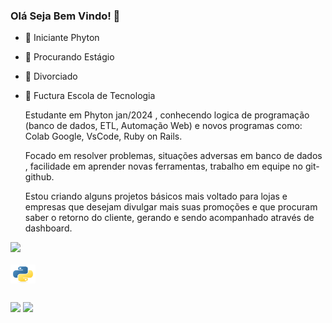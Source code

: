 ### Olá Seja Bem Vindo!  👋

- 🔭 Iniciante Phyton
- 🌱 Procurando Estágio 
- 🤔 Divorciado
- 💬 Fuctura Escola de Tecnologia

  Estudante em Phyton jan/2024 , conhecendo logica de programação (banco de dados, ETL, Automação Web) e novos programas como: Colab Google, VsCode, Ruby on Rails.
       
  Focado em resolver problemas, situações adversas em banco de dados , facilidade em aprender novas ferramentas, trabalho em equipe no git-github.

   Estou criando alguns projetos básicos mais voltado para lojas e empresas que desejam divulgar mais suas promoções e que procuram saber o retorno do cliente, gerando 
   e sendo acompanhado através de dashboard.
  
  

 <a href="https://github.com/Fabianobrz">
  <img height="180em" src="https://github-readme-stats-eight-theta.vercel.app/api?username=FabianoBrz&show_icons=true&theme=dracula&include_all_commits=true&count_private=true"/>

<div>

<div style="display: inline_block"><br>
  <img align="center" alt="Rafa-Python" height="30" width="40" src="https://raw.githubusercontent.com/devicons/devicon/master/icons/python/python-original.svg">
</div>
  
  ##
 
<div> 
  
  <a href = "mailto:fabianoh357@gmail.com"><img src="https://img.shields.io/badge/-Gmail-%23333?style=for-the-badge&logo=gmail&logoColor=white" target="_blank"></a>
  <a href="https://www.linkedin.com/in/fabianobrz/)" target="_blank"><img src="https://img.shields.io/badge/-LinkedIn-%230077B5?style=for-the-badge&logo=linkedin&logoColor=white" target="_blank"></a> 
  
</div>
</div>
